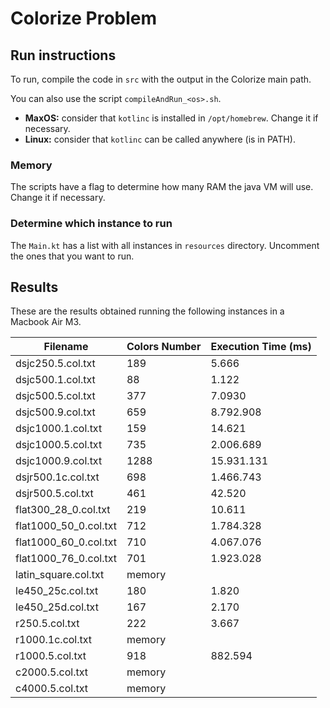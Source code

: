 # Colorize Problem

## Run instructions

To run, compile the code in `src` with the output in the Colorize main path.

You can also use the script `compileAndRun_<os>.sh`. 

- **MaxOS:** consider that `kotlinc` is installed in `/opt/homebrew`. Change it if necessary.
- **Linux:** consider that `kotlinc` can be called anywhere (is in PATH).

### Memory
The scripts have a flag to determine how many RAM the java VM will use. Change it if necessary.

### Determine which instance to run

The `Main.kt` has a list with all instances in `resources` directory. Uncomment the ones that you want to run.


## Results

These are the results obtained running the following instances in a Macbook Air M3. 

| Filename              | Colors Number | Execution Time (ms) |
|-----------------------|---------------|---------------------|
| dsjc250.5.col.txt     | 189           | 5.666               |
| dsjc500.1.col.txt     | 88            | 1.122               |
| dsjc500.5.col.txt     | 377           | 7.0930              |
| dsjc500.9.col.txt     | 659           | 8.792.908           |
| dsjc1000.1.col.txt    | 159           | 14.621              |
| dsjc1000.5.col.txt    | 735           | 2.006.689           |
| dsjc1000.9.col.txt    | 1288          | 15.931.131          |
| dsjr500.1c.col.txt    | 698           | 1.466.743           |
| dsjr500.5.col.txt     | 461           | 42.520              |
| flat300_28_0.col.txt  | 219           | 10.611              |
| flat1000_50_0.col.txt | 712           | 1.784.328           |
| flat1000_60_0.col.txt | 710           | 4.067.076           | 
| flat1000_76_0.col.txt | 701           | 1.923.028           | 
| latin_square.col.txt  | memory        |                     |
| le450_25c.col.txt     | 180           | 1.820               |
| le450_25d.col.txt     | 167           | 2.170               |
| r250.5.col.txt        | 222           | 3.667               |
| r1000.1c.col.txt      | memory        |                     |
| r1000.5.col.txt       | 918           | 882.594             |
| c2000.5.col.txt       | memory        |                     |
| c4000.5.col.txt       | memory        |                     |
